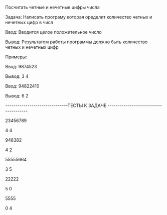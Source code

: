 Посчитать четные и нечетные цифры числа

Задача: Написать програму которая оределит количество четных и нечетных цифр в числ

Ввод:
Вводится целое положительное число

Вывод: 
Результатом работы программы должно быть количество четных и нечетных цифр 

Примеры:

Ввод: 9874523

Вывод: 3 4

Ввод: 94822410

Вывод: 6 2


-------------------------------ТЕСТЫ К ЗАДАЧЕ --------------------------------------




23456789

4 4

948382

4 2 

55555664 

3 5

22222

5 0

5555

0 4


